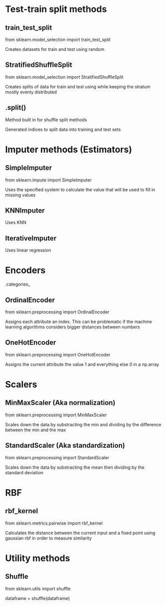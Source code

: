 # Test-train split methods

## train_test_split
from sklearn.model_selection import train_test_split

Creates datasets for train and test using random

## StratifiedShuffleSplit
from sklearn.model_selection import StratifiedShuffleSplit

Creates splits of data for train and test using while keeping the stratum mostly evenly distributed

## .split()
Method built in for shuffle split methods

Generated indices to split data into training and test sets

# Imputer methods (Estimators)

## SimpleImputer
from sklearn.impute import SimpleImputer

Uses the specified system to calculate the value that will be used to fill in missing values

## KNNImputer
Uses KNN

## IterativeImputer
Uses linear regression

# Encoders

.categories_

## OrdinalEncoder
from sklearn.preprocessing import OrdinalEncoder

Assigns each attribute an index. This can be problematic if the machine learning algorithms considers bigger distances between numbers

## OneHotEncoder
from sklearn.preprocessing import OneHotEncoder

Assigns the current attribute the value 1 and everything else 0 in a np.array

# Scalers

## MinMaxScaler (Aka normalization)
from sklearn.preprocessing import MinMaxScaler

Scales down the data by substracting the min and dividing by the difference between the min and the max

## StandardScaler (Aka standardization)
from sklearn.preprocessing import StandardScaler

Scales down the data by substracting the mean then dividing by the standard deviation

# RBF

## rbf_kernel
from sklearn.metrics.pairwise import rbf_kernel

Calculates the distance between the current input and a fixed point using gaussian rbf in order to measure similarity

# Utility methods

## Shuffle
from sklearn.utils import shuffle

dataframe = shuffle(dataframe)